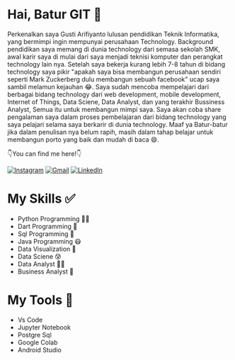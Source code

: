 # Hai, Batur GIT :wave:
Perkenalkan saya Gusti Arifiyanto lulusan pendidikan Teknik Informatika, yang bermimpi ingin mempunyai perusahaan Technology.
Background pendidikan saya memang di dunia technology dari semasa sekolah SMK, awal karir saya di mulai dari saya menjadi teknisi komputer dan perangkat technology lain nya. Setelah saya bekerja kurang lebih 7-8 tahun di bidang technology saya pikir "apakah saya bisa membangun perusahaan sendiri seperti Mark Zuckerberg dulu membangun sebuah facebook" ucap saya sambil melamun kejauhan 😂. Saya sudah mencoba mempelajari dari berbagai bidang technology dari web development, mobile development, Internet of Things, Data Sciene, Data Analyst, dan yang terakhir Bussiness Analyst, Semua itu untuk membangun mimpi saya.
Saya akan coba share pengalaman saya dalam proses pembelajaran dari bidang technology yang saya pelajari selama saya berkarir di dunia technology.
Maaf ya Batur-batur jika dalam penulisan nya belum rapih, masih dalam tahap belajar untuk membangun porto yang baik dan mudah di baca 😄.

👇You can find me here!👇

[![Instagram](https://img.shields.io/badge/Instagram-D14836?style=for-the-badge&logo=instagram&logoColor=white)](https://www.instagram.com/__gustiarifiyanto/)
[![Gmail](https://img.shields.io/badge/Gmail-D14836?style=for-the-badge&logo=gmail&logoColor=white)](mailto:gusti.arifiyanto@gmail.com)
[![LinkedIn](https://img.shields.io/badge/LinkedIn-0077B5?style=for-the-badge&logo=linkedin&logoColor=white)](https://www.linkedin.com/in/gusti-arifiyanto/)

# My Skills ✅
- Python Programming 😵‍💫
- Dart Programming 🤒
- Sql Programming 🤧
- Java Programming 😷
- Data Visualization 🥶
- Data Sciene 😰
- Data Analyst 😮‍💨
- Business Analyst 🤯

# My Tools 🧰
- Vs Code
- Jupyter Notebook
- Postgre Sql
- Google Colab
- Android Studio
